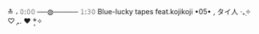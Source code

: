 ≛ ، 𝟶:𝟶𝟶 ──◍───── 𝟷:𝟹𝟶 
‎Blue-lucky tapes feat.kojikoji
•05• , タイ人
 ·₊̣✧ ♡ ̩₊. 
♥ *̣̩✧
<!---
janjaoae/janjaoae is a ✨ special ✨ repository because its `README.md` (this file) appears on your GitHub profile.
You can click the Preview link to take a look at your changes.
--->
